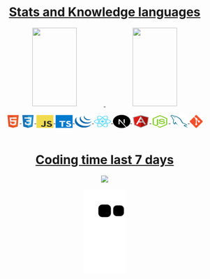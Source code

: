 ## 
<div align="center">
  <a href="https://github.com/FeBassetto">
    <h1>Stats and Knowledge languages</h1>
  <img height="180em" width="45%" src="https://github-readme-stats.vercel.app/api?username=FeBassetto&show_icons=true&theme=dark"/>
  <img height="180em" width="45%" src="https://github-readme-stats.vercel.app/api/top-langs/?username=FeBassetto&layout=compact&langs_count=7&theme=dark"/> 
    <div style="display: inline_block" align="center"><br>
  <img align="center" alt="HTML" title="HTML" height="30" width="30" src="https://github.com/FeBassetto/devicons/blob/main/icons/html5/html5-original.svg">
  <img align="center" alt="CSS" title="CSS" height="30" width="30" src="https://github.com/FeBassetto/devicons/blob/main/icons/css3/css3-original.svg">
  <img align="center" alt="Js" title="Js" height="30" width="40" src="https://github.com/FeBassetto/devicons/blob/main/icons/javascript/javascript-original.svg">
  <img align="center" alt="Ts" title="TS" height="30" width="40" src="https://github.com/FeBassetto/devicons/blob/main/icons/typescript/typescript-original.svg">
  <img align="center" alt="JQuery" title="JQuery" height="30" width="40" src="https://github.com/FeBassetto/devicons/blob/main/icons/jquery/jquery-original.svg">
  <img align="center" alt="React" title="React" height="30" width="40" src="https://github.com/FeBassetto/devicons/blob/main/icons/react/react-original.svg">
  <img align="center" alt="Nextjs" title="Nextjs" height="30" width="40" src="https://github.com/FeBassetto/devicons/blob/main/icons/nextjs/nextjs-original.svg">
  <img align="center" alt="Angular" title="Angular" height="30" width="40" src="https://github.com/FeBassetto/devicons/blob/main/icons/angularjs/angularjs-original.svg">
  <img align="center" alt="Node" title="Node" height="30" width="40" src="https://github.com/FeBassetto/devicons/blob/main/icons/nodejs/nodejs-original.svg">
  <img align="center" alt="MySQL" title="MySQL" height="30" width="40" src="https://github.com/FeBassetto/devicons/blob/main/icons/mysql/mysql-original.svg">
  <img align="center" alt="GIT" title="GIT" height="30" width="30px" src="https://github.com/FeBassetto/devicons/blob/main/icons/git/git-original.svg">
  <br><br>
      <h1>Coding time last 7 days</h1>
  <a href="https://wakatime.com"><img height="480em" src="https://wakatime.com/share/@4d60914e-9a3d-4cdc-90cc-caaeaa32bb6e/c1e7c148-e0e7-4723-b213-e83b9e5f1bf5.png" /></a>
      
 
  ![Snake animation](https://github.com/rafaballerini/rafaballerini/blob/output/github-contribution-grid-snake.svg)
 
</div>
  
    
</div>

